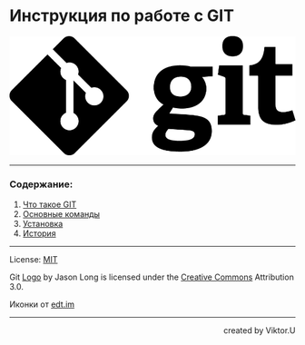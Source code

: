 # Инструкция по работе с GIT

![git-logo](./images/Git-Logo-Black.png)


---
### Содержание:
1. [Что такое GIT](content/git_definition.md)
2. [Основные команды](./content/basic_commands.md)
3. [Установка](./content/install.md)
4. [История](./content/history.md)

---
License: [MIT](./license.md)

Git [Logo](https://git-scm.com/downloads/logos) by Jason Long is licensed under the [Creative Commons](https://creativecommons.org/licenses/by/3.0/) Attribution 3.0. 

Иконки от [edt.im](https://www.flaticon.com/ru/) 

---

<p align="right">
created by Viktor.U
</p>

